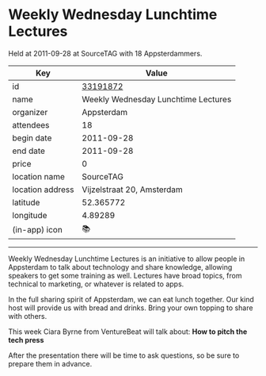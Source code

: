 # Weekly Wednesday Lunchtime Lectures
Held at 2011-09-28 at SourceTAG with 18 Appsterdammers.
        
|Key|Value
|---|---|
|id|[33191872](https://www.meetup.com/appsterdam/events/33191872/)|
|name|Weekly Wednesday Lunchtime Lectures|
|organizer|Appsterdam|
|attendees|18|
|begin date|2011-09-28|
|end date|2011-09-28|
|price|0|
|location name|SourceTAG|
|location address|Vijzelstraat 20, Amsterdam|
|latitude|52.365772|
|longitude|4.89289|
|(in-app) icon|📚|

---

Weekly Wednesday Lunchtime Lectures is an initiative to allow people in Appsterdam to talk about technology and share knowledge, allowing speakers to get some training as well. Lectures have broad topics, from technical to marketing, or whatever is related to apps.

In the full sharing spirit of Appsterdam, we can eat lunch together. Our kind host will provide us with bread and drinks. Bring your own topping to share with others.

This week Ciara Byrne from VentureBeat will talk about: **How to pitch the tech press** 

After the presentation there will be time to ask questions, so be sure to prepare them in advance.


